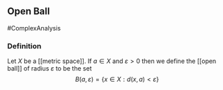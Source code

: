 ## Open Ball
#ComplexAnalysis 

### Definition
Let $X$ be a [[metric space]]. If $a \in X$ and $\varepsilon>0$ then we define the [[open ball]] of radius $\varepsilon$ to be the set
$$
B(a, \varepsilon)=\{x \in X: d(x, a)<\varepsilon\}
$$